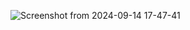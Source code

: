 ![Screenshot from 2024-09-14 17-47-41](https://github.com/user-attachments/assets/80382129-afb1-4de0-bfd2-4e379d895b18)
